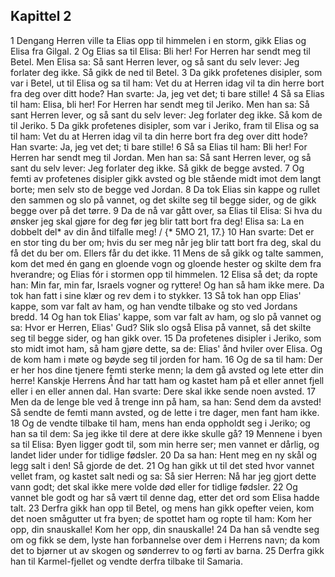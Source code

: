## Kapittel 2

1 Dengang Herren ville ta Elias opp til himmelen i en storm, gikk Elias og Elisa fra Gilgal.
2 Og Elias sa til Elisa: Bli her! For Herren har sendt meg til Betel. Men Elisa sa: Så sant Herren lever, og så sant du selv lever: Jeg forlater deg ikke. Så gikk de ned til Betel.
3 Da gikk profetenes disipler, som var i Betel, ut til Elisa og sa til ham: Vet du at Herren idag vil ta din herre bort fra deg over ditt hode? Han svarte: Ja, jeg vet det; ti bare stille!
4 Så sa Elias til ham: Elisa, bli her! For Herren har sendt meg til Jeriko. Men han sa: Så sant Herren lever, og så sant du selv lever: Jeg forlater deg ikke. Så kom de til Jeriko.
5 Da gikk profetenes disipler, som var i Jeriko, fram til Elisa og sa til ham: Vet du at Herren idag vil ta din herre bort fra deg over ditt hode? Han svarte: Ja, jeg vet det; ti bare stille!
6 Så sa Elias til ham: Bli her! For Herren har sendt meg til Jordan. Men han sa: Så sant Herren lever, og så sant du selv lever: Jeg forlater deg ikke. Så gikk de begge avsted.
7 Og femti av profetenes disipler gikk avsted og ble stående midt imot dem langt borte; men selv sto de begge ved Jordan.
8 Da tok Elias sin kappe og rullet den sammen og slo på vannet, og det skilte seg til begge sider, og de gikk begge over på det tørre.
9 Da de nå var gått over, sa Elias til Elisa: Si hva du ønsker jeg skal gjøre for deg før jeg blir tatt bort fra deg! Elisa sa: La en dobbelt del* av din ånd tilfalle meg! / {* 5MO 21, 17.}
10 Han svarte: Det er en stor ting du ber om; hvis du ser meg når jeg blir tatt bort fra deg, skal du få det du ber om. Ellers får du det ikke.
11 Mens de så gikk og talte sammen, kom det med én gang en gloende vogn og gloende hester og skilte dem fra hverandre; og Elias fór i stormen opp til himmelen.
12 Elisa så det; da ropte han: Min far, min far, Israels vogner og ryttere! Og han så ham ikke mere. Da tok han fatt i sine klær og rev dem i to stykker.
13 Så tok han opp Elias' kappe, som var falt av ham, og han vendte tilbake og sto ved Jordans bredd.
14 Og han tok Elias' kappe, som var falt av ham, og slo på vannet og sa: Hvor er Herren, Elias' Gud? Slik slo også Elisa på vannet, så det skilte seg til begge sider, og han gikk over.
15 Da profetenes disipler i Jeriko, som sto midt imot ham, så ham gjøre dette, sa de: Elias' ånd hviler over Elisa. Og de kom ham i møte og bøyde seg til jorden for ham.
16 Og de sa til ham: Der er her hos dine tjenere femti sterke menn; la dem gå avsted og lete etter din herre! Kanskje Herrens Ånd har tatt ham og kastet ham på et eller annet fjell eller i en eller annen dal. Han svarte: Dere skal ikke sende noen avsted.
17 Men da de lenge ble ved å trenge inn på ham, sa han: Send dem da avsted! Så sendte de femti mann avsted, og de lette i tre dager, men fant ham ikke.
18 Og de vendte tilbake til ham, mens han enda oppholdt seg i Jeriko; og han sa til dem: Sa jeg ikke til dere at dere ikke skulle gå?
19 Mennene i byen sa til Elisa: Byen ligger godt til, som min herre ser; men vannet er dårlig, og landet lider under for tidlige fødsler.
20 Da sa han: Hent meg en ny skål og legg salt i den! Så gjorde de det.
21 Og han gikk ut til det sted hvor vannet vellet fram, og kastet salt nedi og sa: Så sier Herren: Nå har jeg gjort dette vann godt; det skal ikke mere volde død eller for tidlige fødsler.
22 Og vannet ble godt og har så vært til denne dag, etter det ord som Elisa hadde talt.
23 Derfra gikk han opp til Betel, og mens han gikk opefter veien, kom det noen smågutter ut fra byen; de spottet ham og ropte til ham: Kom her opp, din snauskalle! Kom her opp, din snauskalle!
24 Da han så vendte seg om og fikk se dem, lyste han forbannelse over dem i Herrens navn; da kom det to bjørner ut av skogen og sønderrev to og førti av barna.
25 Derfra gikk han til Karmel-fjellet og vendte derfra tilbake til Samaria.

